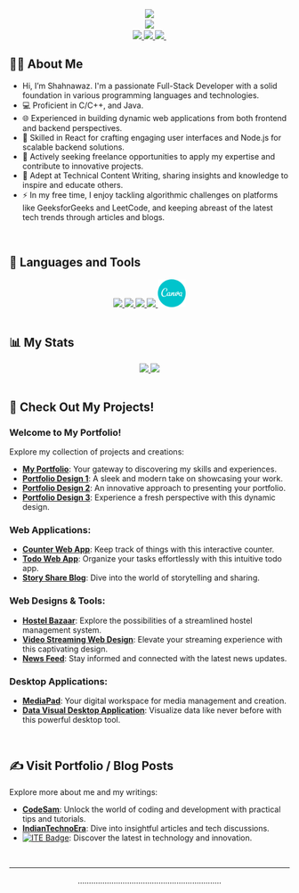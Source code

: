 <div align="center">
  <img src="https://media.tenor.com/CeDk6XdCgOUAAAAi/develop-web.gif" width="160" />
</div>

<div align="center">
  <a href="https://git.io/typing-svg">
    <img src="https://readme-typing-svg.demolab.com?font=Fira+Code&duration=2500&pause=1000&color=16C5F7&center=true&width=435&lines=Welcome+to+My+GitHub+world;Explore+more+and+get+more+" />
  </a>
</div>

<div align="center">
  <a href="http://ca.linkedin.com/in/snawaza243">
    <img src="https://img.shields.io/badge/LinkedIn-blue?style=for-the-badge&logo=linkedin&logoColor=white" />
  </a>
  <a href="http://twitter.com/snawaza243">
    <img src="https://img.shields.io/badge/Twitter-blue?style=for-the-badge&logo=twitter&logoColor=white" />
  </a>
  <a href="https://www.youtube.com/indiantechnoera">
    <img src="https://img.shields.io/badge/YouTube-red?style=for-the-badge&logo=youtube&logoColor=white" />
  </a>
  <img src="https://komarev.com/ghpvc/?username=your-github-username&style=flat-square&color=blue" alt=""/>
</div>

## :man_technologist: About Me

- Hi, I’m Shahnawaz. I'm a passionate Full-Stack Developer with a solid foundation in various programming languages and technologies.
- 💻 Proficient in C/C++, and Java.
- 🌐 Experienced in building dynamic web applications from both frontend and backend perspectives.
- 🚀 Skilled in React for crafting engaging user interfaces and Node.js for scalable backend solutions.
- 💼 Actively seeking freelance opportunities to apply my expertise and contribute to innovative projects.
- 📝 Adept at Technical Content Writing, sharing insights and knowledge to inspire and educate others.
- ⚡ In my free time, I enjoy tackling algorithmic challenges on platforms like GeeksforGeeks and LeetCode, and keeping abreast of the latest tech trends through articles and blogs.

<br/>

## :wrench: Languages and Tools

<div align="center">
  <a href="https://skillicons.dev">
    <img src="https://skillicons.dev/icons?i=c,cpp,cs,java,python&theme=light" />
  </a>
  <a href="https://skills.thijs.gg">
    <img src="https://skills.thijs.gg/icons?i=html,css,js,react,sass,styledcomponents,materialui" />
  </a>
  <a href="https://skills.thijs.gg">
    <img src="https://skills.thijs.gg/icons?i=nodejs,nextjs,express,php,laravel,mysql,mongodb,aws,firebase" />
  </a>
  <a href="https://skills.thijs.gg">
    <img src="https://skills.thijs.gg/icons?i=xd,arduino,git,github,npm,androidstudio,docker,eclipse,vscode,visualstudio" />
  </a>
  <img src="https://github.com/devicons/devicon/blob/master/icons/canva/canva-original.svg" title="Canva" alt="Canva" width="50" height="50"/>
</div>

<br/>

## :bar_chart: My Stats

<div align="center">
  <a href="https://github.com/snawaza243/github-readme-stats">
    <img src="https://github-readme-stats.vercel.app/api/top-langs/?username=snawaza243&layout=compact&theme=tokyonight" />
  </a>
  <a href="https://github.com/snawaza243/github-readme-streak-stats">
    <img src="http://github-readme-streak-stats.herokuapp.com?user=snawaza243&theme=tokyonight&background=000000" />
  </a>
</div>

<br/>

## :rocket: Check Out My Projects!

### Welcome to My Portfolio!

Explore my collection of projects and creations:

- [**My Portfolio**](https://github.com/snawaza243/react-portfolio): Your gateway to discovering my skills and experiences.
- [**Portfolio Design 1**](https://github.com/snawaza243/portfolio): A sleek and modern take on showcasing your work.
- [**Portfolio Design 2**](https://github.com/snawaza243/portfolio-design-2): An innovative approach to presenting your portfolio.
- [**Portfolio Design 3**](https://snawaza243.github.io/portfolio-design-1): Experience a fresh perspective with this dynamic design.

### Web Applications:

- [**Counter Web App**](https://snawaza243.github.io/react-state-counter/): Keep track of things with this interactive counter.
- [**Todo Web App**](https://snawaza243.github.io/react-todo-app/): Organize your tasks effortlessly with this intuitive todo app.
- [**Story Share Blog**](https://snawaza243.github.io/react-blog-app/): Dive into the world of storytelling and sharing.

### Web Designs & Tools:

- [**Hostel Bazaar**](https://github.com/snawaza243/hostelbazaar): Explore the possibilities of a streamlined hostel management system.
- [**Video Streaming Web Design**](https://github.com/snawaza243/react-netflix-clone): Elevate your streaming experience with this captivating design.
- [**News Feed**](https://github.com/snawaza243/news-feed): Stay informed and connected with the latest news updates.

### Desktop Applications:

- [**MediaPad**](https://github.com/snawaza243/MediaPad): Your digital workspace for media management and creation.
- [**Data Visual Desktop Application**](https://github.com/snawaza243/pydataview): Visualize data like never before with this powerful desktop tool.

<br/>

## :writing_hand: Visit Portfolio / Blog Posts

Explore more about me and my writings:

- [**CodeSam**](https://www.codesam.in): Unlock the world of coding and development with practical tips and tutorials.
- [**IndianTechnoEra**](https://www.indiantechnoera.in): Dive into insightful articles and tech discussions.
- [![ITE Badge](https://custom-icon-badges.demolab.com/badge/custom-badge-blue.svg?logo=ite)](www.indiantechnoera.in): Discover the latest in technology and innovation.

<br/>

---

<p align="center">................................................................</p>
